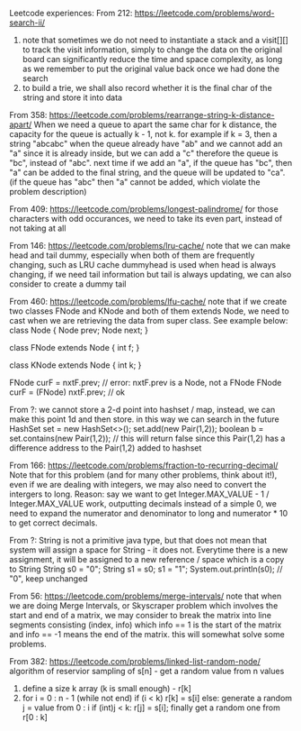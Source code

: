 Leetcode experiences:
From 212: https://leetcode.com/problems/word-search-ii/
1. note that sometimes we do not need to instantiate a stack and a visit[][] to track the visit information, simply to change the data on the original board can significantly reduce the time and space complexity, as long as we remember to put the original value back once we had done the search 
2. to build a trie, we shall also record whether it is the final char of the string and store it into data

From 358: https://leetcode.com/problems/rearrange-string-k-distance-apart/
When we need a queue to apart the same char for k distance, the capacity for the queue is actually k - 1, not k.
for example if k = 3, then a string "abcabc"
when the queue already have "ab" and we cannot add an "a" since it is already inside, but we can add a "c" therefore the queue is "bc", instead of "abc".
next time if we add an "a", if the queue has "bc", then "a" can be added to the final string, and the queue will be updated to "ca". (if the queue has "abc" then "a" cannot be added, which violate the problem description)

From 409: https://leetcode.com/problems/longest-palindrome/
for those characters with odd occurances, we need to take its even part, instead of not taking at all

From 146: https://leetcode.com/problems/lru-cache/
note that we can make head and tail dummy, especially when both of them are frequently changing, such as LRU cache
dummyhead is used when head is always changing, if we need tail information but tail is always updating, we can also consider to create a dummy tail

From 460: https://leetcode.com/problems/lfu-cache/
note that if we create two classes FNode and KNode and both of them extends Node, we need to cast when we are retrieving the data from super class. See example below:
class Node {
  Node prev;
  Node next;
}

class FNode extends Node {
  int f;
}

class KNode extends Node {
  int k;
}

FNode curF = nxtF.prev; // error: nxtF.prev is a Node, not a FNode
FNode curF = (FNode) nxtF.prev; // ok

From ?: we cannot store a 2-d point into hashset / map, instead, we can make this point 1d and then store. in this way we can search in the future
HashSet<Pair> set = new HashSet<>();
set.add(new Pair(1,2));
boolean b = set.contains(new Pair(1,2)); // this will return false since this Pair(1,2) has a difference address to the Pair(1,2) added to hashset

From 166: https://leetcode.com/problems/fraction-to-recurring-decimal/
Note that for this problem (and for many other problems, think about it!), even if we are dealing with integers, we may also need to convert the intergers to long.
Reason: say we want to get Integer.MAX_VALUE - 1 / Integer.MAX_VALUE work, outputting decimals instead of a simple 0, we need to expand the numerator and denominator to long and numerator * 10 to get correct decimals.

From ?: 
String is not a primitive java type, but that does not mean that system will assign a space for String - it does not. Everytime there is a new assignment, it will be assigned to a new reference / space which is a copy to String
  String s0 = "0";
  String s1 = s0;
  s1 = "1";
  System.out.println(s0); // "0", keep unchanged

From 56: https://leetcode.com/problems/merge-intervals/
note that when we are doing Merge Intervals, or Skyscraper problem which involves the start and end of a matrix, we may consider to break the matrix into line segments consisting (index, info) which info == 1 is the start of the matrix and info == -1 means the end of the matrix. this will somewhat solve some problems.

From 382: https://leetcode.com/problems/linked-list-random-node/
algorithm of reservior sampling of s[n] - get a random value from n values
1. define a size k array (k is small enough) - r[k]
2. for i = 0 : n - 1 (while not end)
if (i < k) r[k] = s[i]
else:
    generate a random j = value from 0 : i
    if (int)j < k:
        r[j] = s[i];
finally get a random one from r[0 : k]
